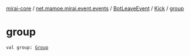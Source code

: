 [mirai-core](../../../index.md) / [net.mamoe.mirai.event.events](../../index.md) / [BotLeaveEvent](../index.md) / [Kick](index.md) / [group](./group.md)

# group

`val group: `[`Group`](../../../net.mamoe.mirai.contact/-group/index.md)